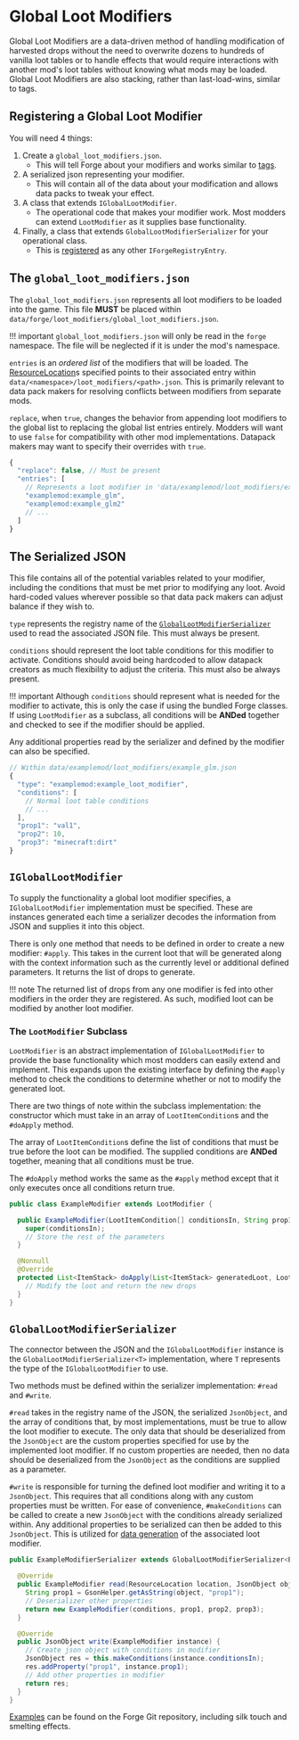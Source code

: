 Global Loot Modifiers
===========

Global Loot Modifiers are a data-driven method of handling modification of harvested drops without the need to overwrite dozens to hundreds of vanilla loot tables or to handle effects that would require interactions with another mod's loot tables without knowing what mods may be loaded. Global Loot Modifiers are also stacking, rather than last-load-wins, similar to tags.

Registering a Global Loot Modifier
-------------------------------

You will need 4 things:

1. Create a `global_loot_modifiers.json`.
    * This will tell Forge about your modifiers and works similar to [tags].
2. A serialized json representing your modifier.
    * This will contain all of the data about your modification and allows data packs to tweak your effect.
3. A class that extends `IGlobalLootModifier`.
    * The operational code that makes your modifier work. Most modders can extend `LootModifier` as it supplies base functionality.
4. Finally, a class that extends `GlobalLootModifierSerializer` for your operational class.
    * This is [registered] as any other `IForgeRegistryEntry`.

The `global_loot_modifiers.json`
-------------------------------

The `global_loot_modifiers.json` represents all loot modifiers to be loaded into the game. This file **MUST** be placed within `data/forge/loot_modifiers/global_loot_modifiers.json`.

!!! important
    `global_loot_modifiers.json` will only be read in the `forge` namespace. The file will be neglected if it is under the mod's namespace.

`entries` is an *ordered list* of the modifiers that will be loaded. The [ResourceLocation][resloc]s specified points to their associated entry within `data/<namespace>/loot_modifiers/<path>.json`. This is primarily relevant to data pack makers for resolving conflicts between modifiers from separate mods.

`replace`, when `true`, changes the behavior from appending loot modifiers to the global list to replacing the global list entries entirely. Modders will want to use `false` for compatibility with other mod implementations. Datapack makers may want to specify their overrides with `true`.

```js
{
  "replace": false, // Must be present
  "entries": [
    // Represents a loot modifier in 'data/examplemod/loot_modifiers/example_glm.json'
    "examplemod:example_glm",
    "examplemod:example_glm2"
    // ...
  ]
}
```

The Serialized JSON
-------------------------------

This file contains all of the potential variables related to your modifier, including the conditions that must be met prior to modifying any loot. Avoid hard-coded values wherever possible so that data pack makers can adjust balance if they wish to.

`type` represents the registry name of the [`GlobalLootModifierSerializer`][serializer] used to read the associated JSON file. This must always be present.

`conditions` should represent the loot table conditions for this modifier to activate. Conditions should avoid being hardcoded to allow datapack creators as much flexibility to adjust the criteria. This must also be always present.

!!! important
    Although `conditions` should represent what is needed for the modifier to activate, this is only the case if using the bundled Forge classes. If using `LootModifier` as a subclass, all conditions will be **ANDed** together and checked to see if the modifier should be applied.

Any additional properties read by the serializer and defined by the modifier can also be specified.

```js
// Within data/examplemod/loot_modifiers/example_glm.json
{
  "type": "examplemod:example_loot_modifier",
  "conditions": [
    // Normal loot table conditions
    // ...
  ],
  "prop1": "val1",
  "prop2": 10,
  "prop3": "minecraft:dirt"
}
```

`IGlobalLootModifier`
---------------------

To supply the functionality a global loot modifier specifies, a `IGlobalLootModifier` implementation must be specified. These are instances generated each time a serializer decodes the information from JSON and supplies it into this object.

There is only one method that needs to be defined in order to create a new modifier: `#apply`. This takes in the current loot that will be generated along with the context information such as the currently level or additional defined parameters. It returns the list of drops to generate.

!!! note
    The returned list of drops from any one modifier is fed into other modifiers in the order they are registered. As such, modified loot can be modified by another loot modifier.

### The `LootModifier` Subclass

`LootModifier` is an abstract implementation of `IGlobalLootModifier` to provide the base functionality which most modders can easily extend and implement. This expands upon the existing interface by defining the `#apply` method to check the conditions to determine whether or not to modify the generated loot.

There are two things of note within the subclass implementation: the constructor which must take in an array of `LootItemCondition`s and the `#doApply` method.

The array of `LootItemCondition`s define the list of conditions that must be true before the loot can be modified. The supplied conditions are **ANDed** together, meaning that all conditions must be true.

The `#doApply` method works the same as the `#apply` method except that it only executes once all conditions return true.

```java
public class ExampleModifier extends LootModifier {

  public ExampleModifier(LootItemCondition[] conditionsIn, String prop1, int prop2, Item prop3) {
    super(conditionsIn);
    // Store the rest of the parameters
  }

  @Nonnull
  @Override
  protected List<ItemStack> doApply(List<ItemStack> generatedLoot, LootContext context) {
    // Modify the loot and return the new drops
  }
}
```

`GlobalLootModifierSerializer`
------------------------------

The connector between the JSON and the `IGlobalLootModifier` instance is the `GlobalLootModifierSerializer<T>` implementation, where `T` represents the type of the `IGlobalLootModifier` to use.

Two methods must be defined within the serializer implementation: `#read` and `#write`.

`#read` takes in the registry name of the JSON, the serialized `JsonObject`, and the array of conditions that, by most implementations, must be true to allow the loot modifier to execute. The only data that should be deserialized from the `JsonObject` are the custom properties specified for use by the implemented loot modifier. If no custom properties are needed, then no data should be deserialized from the `JsonObject` as the conditions are supplied as a parameter.

`#write` is responsible for turning the defined loot modifier and writing it to a `JsonObject`. This requires that all conditions along with any custom properties must be written. For ease of convenience, `#makeConditions` can be called to create a new `JsonObject` with the conditions already serialized within. Any additional properties to be serialized can then be added to this `JsonObject`. This is utilized for [data generation][datagen] of the associated loot modifier.

```java
public ExampleModifierSerializer extends GlobalLootModifierSerializer<ExampleModifier> {

  @Override
  public ExampleModifier read(ResourceLocation location, JsonObject object, LootItemCondition[] conditions) {
    String prop1 = GsonHelper.getAsString(object, "prop1");
    // Deserializer other properties
    return new ExampleModifier(conditions, prop1, prop2, prop3);
  }

  @Override
  public JsonObject write(ExampleModifier instance) {
    // Create json object with conditions in modifier
    JsonObject res = this.makeConditions(instance.conditionsIn);
    res.addProperty("prop1", instance.prop1);
    // Add other properties in modifier
    return res;
  }
}

```

[Examples][examples] can be found on the Forge Git repository, including silk touch and smelting effects.

[tags]: ./tags.md
[resloc]: ../../concepts/resources.md#ResourceLocation
[serializer]: #globallootmodifierserializer
[registered]: ../../concepts/registries.md#methods-for-registering
[datagen]: ../../datagen/index.md
[examples]: https://github.com/MinecraftForge/MinecraftForge/blob/1.18.x/src/test/java/net/minecraftforge/debug/gameplay/loot/GlobalLootModifiersTest.java
